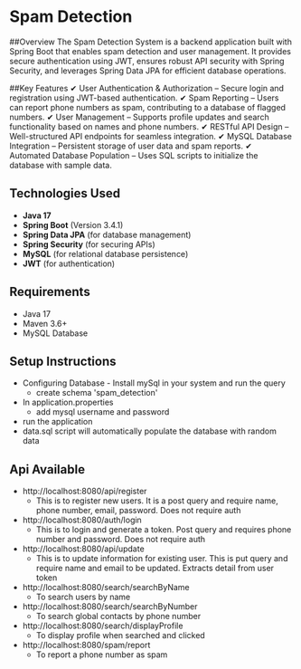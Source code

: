 # Spam Detection

##Overview
The Spam Detection System is a backend application built with Spring Boot that enables spam detection and user management. It provides secure authentication using JWT, ensures robust API security with Spring Security, and leverages Spring Data JPA for efficient database operations.

##Key Features
✔ User Authentication & Authorization – Secure login and registration using JWT-based authentication.
✔ Spam Reporting – Users can report phone numbers as spam, contributing to a database of flagged numbers.
✔ User Management – Supports profile updates and search functionality based on names and phone numbers.
✔ RESTful API Design – Well-structured API endpoints for seamless integration.
✔ MySQL Database Integration – Persistent storage of user data and spam reports.
✔ Automated Database Population – Uses SQL scripts to initialize the database with sample data.
## Technologies Used

- **Java 17**
- **Spring Boot** (Version 3.4.1)
- **Spring Data JPA** (for database management)
- **Spring Security** (for securing APIs)
- **MySQL** (for relational database persistence)
- **JWT** (for authentication)

## Requirements

- Java 17
- Maven 3.6+
- MySQL Database

## Setup Instructions
- Configuring Database - Install mySql in your system and run the query
  - create schema 'spam_detection'
- In application.properties
    - add mysql username and password
- run the application 
- data.sql script will automatically populate the database with random data

## Api Available
- http://localhost:8080/api/register
  - This is to register new users. It is a post query and require name, phone number, email, password. Does not require auth
- http://localhost:8080/auth/login
    - This is to login and generate a token. Post query and requires phone number and password. Does not require auth
- http://localhost:8080/api/update
  - This is to update information for existing user. This is put query and require name and email to be updated. Extracts detail from user token
- http://localhost:8080/search/searchByName
    - To search users by name
- http://localhost:8080/search/searchByNumber
    - To search global contacts by phone number
- http://localhost:8080/search/displayProfile
    - To display profile when searched and clicked
- http://localhost:8080/spam/report
    - To report a phone number as spam
